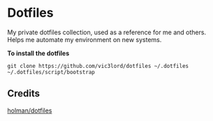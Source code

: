 # Dotfiles

My private dotfiles collection, used as a reference for me and others.  
Helps me automate my environment on new systems.

**To install the dotfiles**

```
git clone https://github.com/vic3lord/dotfiles ~/.dotfiles
~/.dotfiles/script/bootstrap
```

## Credits

[holman/dotfiles](https://github.com/holman/dotfiles)
